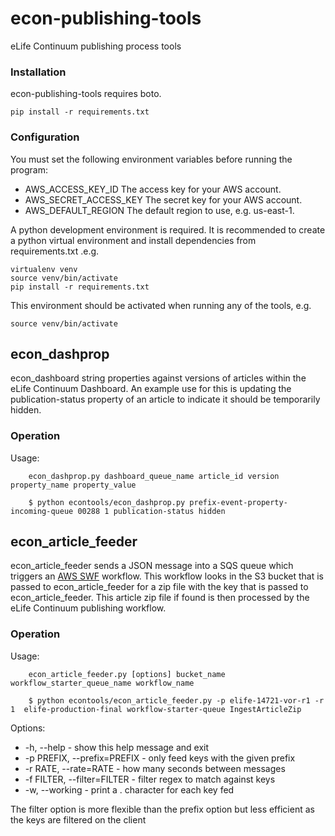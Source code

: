 # econ-publishing-tools

eLife Continuum publishing process tools

### Installation

econ-publishing-tools requires boto. 

    pip install -r requirements.txt 

### Configuration

You must set the following environment variables before running the program:

* AWS_ACCESS_KEY_ID The access key for your AWS account.
* AWS_SECRET_ACCESS_KEY The secret key for your AWS account.
* AWS_DEFAULT_REGION The default region to use, e.g. us-east-1.

A python development environment is required. It is recommended to create a python virtual environment and 
install dependencies from requirements.txt .e.g.
 
    virtualenv venv
    source venv/bin/activate
    pip install -r requirements.txt
    
This environment should be activated when running any of the tools, e.g.

    source venv/bin/activate

## econ_dashprop

econ_dashboard string properties against versions of articles within the eLife Continuum Dashboard.
An example use for this is updating the publication-status property of an article to indicate it should be temporarily hidden.

### Operation

Usage:
```
    econ_dashprop.py dashboard_queue_name article_id version property_name property_value 

    $ python econtools/econ_dashprop.py prefix-event-property-incoming-queue 00288 1 publication-status hidden
``` 

## econ_article_feeder

econ_article_feeder sends a JSON message into a SQS queue which triggers an [AWS SWF](https://aws.amazon.com/swf/) workflow. This workflow looks in the S3 bucket that is passed to econ_article_feeder for a zip file with the key that is passed to econ_article_feeder. This article zip file if found is then processed by the eLife Continuum publishing workflow.

### Operation

Usage:
```
    econ_article_feeder.py [options] bucket_name workflow_starter_queue_name workflow_name

    $ python econtools/econ_article_feeder.py -p elife-14721-vor-r1 -r 1  elife-production-final workflow-starter-queue IngestArticleZip
```
    
Options:

*  -h, --help  - show this help message and exit
*  -p PREFIX, --prefix=PREFIX   - only feed keys with the given prefix
*  -r RATE, --rate=RATE  - how many seconds between messages
*  -f FILTER, --filter=FILTER  - filter regex to match against keys
*  -w, --working - print a . character for each key fed

The filter option is more flexible than the prefix option but less efficient as the keys are filtered on the client
